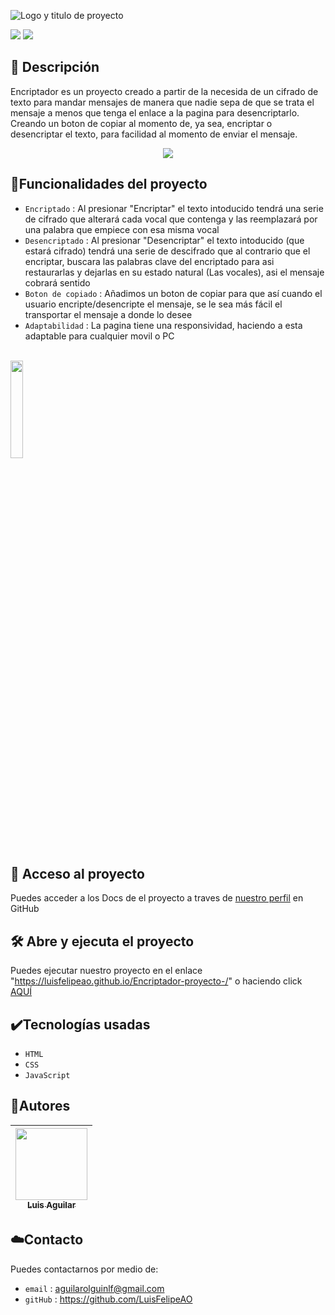 
![Logo y titulo de proyecto](https://github.com/LuisFelipeAO/Portafolio/assets/134191584/5fed5089-1cd4-4a10-bc42-c260c13bb751)
<p aling="left">
  <img src="https://img.shields.io/badge/Status-En--desarrollo-yellow">
  <img src="https://img.shields.io/badge/release%20date-Mayo--2023-brightgreen">
</p>


## 📝 Descripción


Encriptador es un proyecto creado a partir de la necesida de un cifrado de texto para
mandar mensajes de manera que nadie sepa de que se trata el mensaje a menos que tenga el enlace
a la pagina para desencriptarlo.
Creando un boton de copiar al momento de, ya sea, encriptar o desencriptar el texto, para facilidad al momento de enviar el mensaje.

<p align="center">
  <img src="https://github.com/LuisFelipeAO/Portafolio/assets/134191584/65d15f4b-5e5f-4c8f-bf4a-305435317989">
</p>

## :hammer:Funcionalidades del proyecto

- `Encriptado` : Al presionar "Encriptar" el texto intoducido tendrá una serie de cifrado que alterará cada vocal que contenga y las reemplazará por una palabra que empiece con esa misma vocal <br>
- `Desencriptado` : Al presionar "Desencriptar" el texto intoducido (que estará cifrado) tendrá una serie de descifrado que al contrario que el encriptar, buscara las palabras clave del encriptado para asi restaurarlas y dejarlas en su estado natural (Las vocales), asi el mensaje cobrará sentido <br>
- `Boton de copiado` : Añadimos un boton de copiar para que así cuando el usuario encripte/desencripte el mensaje, se le sea más fácil el transportar el mensaje a donde lo desee
- `Adaptabilidad` : La pagina tiene una responsividad, haciendo a esta adaptable para cualquier movil o PC
<br><br>
<p align="left"><img src="https://github.com/LuisFelipeAO/Portafolio/assets/134191584/9416cf1e-70af-4f20-80a4-20df99c15006" width="20%"</p>

## 📁 Acceso al proyecto

Puedes acceder a los Docs de el proyecto a traves de <a href="https://github.com/LuisFelipeAO/Portafolio">nuestro perfil</a> en GitHub

 ## 🛠️ Abre y ejecuta el proyecto

Puedes ejecutar nuestro proyecto en el enlace "https://luisfelipeao.github.io/Encriptador-proyecto-/" o haciendo click <a href="https://luisfelipeao.github.io/Encriptador-proyecto-/"> AQUÍ </a>
  
## ✔️Tecnologías usadas
  
- `HTML`
- `CSS`
- `JavaScript`
  
## 🧔Autores

| [<img src="https://github.com/LuisFelipeAO/Portafolio/assets/134191584/e2dc38a4-ca73-47bb-a19c-88dafdbf75d0" width=115><br><sub>Luis Aguilar</sub>](https://github.com/LuisFelipeAO) |
| :---: |  

## ☁️Contacto
Puedes contactarnos por medio de: <br>

- `email` : aguilarolguinlf@gmail.com <br>
- `gitHub` : https://github.com/LuisFelipeAO
